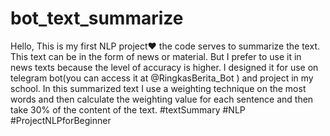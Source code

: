 # bot_text_summarize
Hello, This is my first NLP project❤  the code serves to summarize the text. This text can be in the form of news or material. But I prefer to use it in news texts because the level of accuracy is higher. I designed it for use on telegram bot(you can access it at @RingkasBerita_Bot ) and project in my school. In this summarized text I use a weighting technique on the most words and then calculate the weighting value for each sentence and then take 30% of the content of the text.  #textSummary #NLP #ProjectNLPforBeginner
